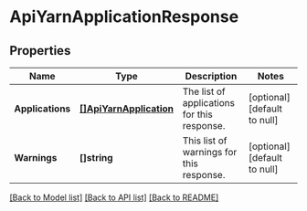 # ApiYarnApplicationResponse

## Properties
Name | Type | Description | Notes
------------ | ------------- | ------------- | -------------
**Applications** | [**[]ApiYarnApplication**](ApiYarnApplication.md) | The list of applications for this response. | [optional] [default to null]
**Warnings** | **[]string** | This list of warnings for this response. | [optional] [default to null]

[[Back to Model list]](../README.md#documentation-for-models) [[Back to API list]](../README.md#documentation-for-api-endpoints) [[Back to README]](../README.md)

